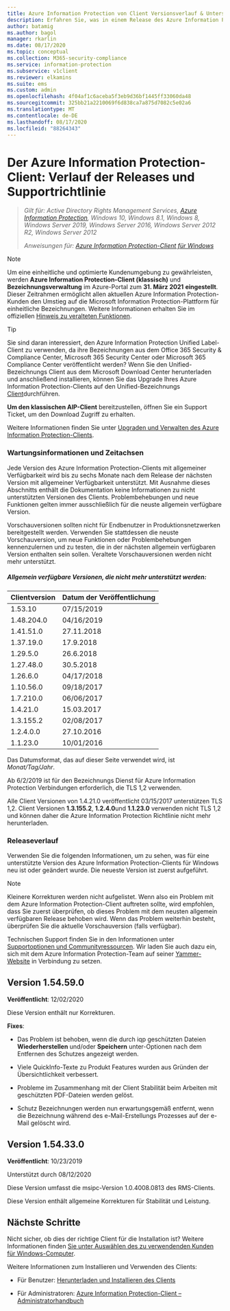 ```yaml
---
title: Azure Information Protection von Client Versionsverlauf & Unterstützungs Richtlinie
description: Erfahren Sie, was in einem Release des Azure Information Protection-Clients für Windows neu ist oder geändert wurde, und erhalten Sie Informationen zum Support der Lifecycle-Richtlinie.
author: batamig
ms.author: bagol
manager: rkarlin
ms.date: 08/17/2020
ms.topic: conceptual
ms.collection: M365-security-compliance
ms.service: information-protection
ms.subservice: v1client
ms.reviewer: elkamins
ms.suite: ems
ms.custom: admin
ms.openlocfilehash: 4f04af1c6aceba5f3eb9d36bf1445ff33060da48
ms.sourcegitcommit: 325bb21a2210069f6d838ca7a875d7082c5e02a6
ms.translationtype: MT
ms.contentlocale: de-DE
ms.lasthandoff: 08/17/2020
ms.locfileid: "88264343"
---
```

# <a name="azure-information-protection-client-version-release-history-and-support-policy"></a>Der Azure Information Protection-Client: Verlauf der Releases und Supportrichtlinie


>*Gilt für: Active Directory Rights Management Services, [Azure Information Protection](https://azure.microsoft.com/pricing/details/information-protection), Windows 10, Windows 8.1, Windows 8, Windows Server 2019, Windows Server 2016, Windows Server 2012 R2, Windows Server 2012*
>
> *Anweisungen für: [Azure Information Protection-Client für Windows](../faqs.md#whats-the-difference-between-the-azure-information-protection-classic-and-unified-labeling-clients)*

>[!NOTE] 
> Um eine einheitliche und optimierte Kundenumgebung zu gewährleisten, werden **Azure Information Protection-Client (klassisch)** und **Bezeichnungsverwaltung** im Azure-Portal zum **31. März 2021** **eingestellt**. Dieser Zeitrahmen ermöglicht allen aktuellen Azure Information Protection-Kunden den Umstieg auf die Microsoft Information Protection-Plattform für einheitliche Bezeichnungen. Weitere Informationen erhalten Sie im offiziellen [Hinweis zu veralteten Funktionen](https://aka.ms/aipclassicsunset).

<!--
After a short delay of typically a couple of weeks, the latest general availability version is also included in the Microsoft Update Catalog with a product name of **Microsoft Azure Information Protection** > **Microsoft Azure Information Protection Client**, and the classification of **Updates**. This inclusion in the catalog means that you can upgrade the client by using WSUS or Configuration Manager, or other software deployment mechanisms that use Microsoft Update.
-->

> [!TIP]
> Sie sind daran interessiert, den Azure Information Protection Unified Label-Client zu verwenden, da ihre Bezeichnungen aus dem Office 365 Security & Compliance Center, Microsoft 365 Security Center oder Microsoft 365 Compliance Center veröffentlicht werden? Wenn Sie den Unified-Bezeichnungs Client aus dem Microsoft Download Center herunterladen und anschließend installieren, können Sie das Upgrade Ihres Azure Information Protection-Clients auf den Unified-Bezeichnungs [Client](unifiedlabelingclient-version-release-history.md)durchführen.

**Um den klassischen AIP-Client** bereitzustellen, öffnen Sie ein Support Ticket, um den Download Zugriff zu erhalten.

Weitere Informationen finden Sie unter [Upgraden und Verwalten des Azure Information Protection-Clients](client-admin-guide.md#upgrading-and-maintaining-the-azure-information-protection-client).

### <a name="servicing-information-and-timelines"></a>Wartungsinformationen und Zeitachsen

Jede Version des Azure Information Protection-Clients mit allgemeiner Verfügbarkeit wird bis zu sechs Monate nach dem Release der nächsten Version mit allgemeiner Verfügbarkeit unterstützt. Mit Ausnahme dieses Abschnitts enthält die Dokumentation keine Informationen zu nicht unterstützten Versionen des Clients. Problembehebungen und neue Funktionen gelten immer ausschließlich für die neuste allgemein verfügbare Version.

Vorschauversionen sollten nicht für Endbenutzer in Produktionsnetzwerken bereitgestellt werden. Verwenden Sie stattdessen die neuste Vorschauversion, um neue Funktionen oder Problembehebungen kennenzulernen und zu testen, die in der nächsten allgemein verfügbaren Version enthalten sein sollen. Veraltete Vorschauversionen werden nicht mehr unterstützt.

##### <a name="general-availability-versions-that-are-no-longer-supported"></a>Allgemein verfügbare Versionen, die nicht mehr unterstützt werden:

|Clientversion|Datum der Veröffentlichung|
|--------------|-------------|
|1.53.10|07/15/2019|
|1.48.204.0|04/16/2019|
|1.41.51.0|27.11.2018|
|1.37.19.0|17.9.2018|
|1.29.5.0|26.6.2018|
|1.27.48.0|30.5.2018|
|1.26.6.0|04/17/2018|
|1.10.56.0|09/18/2017|
|1.7.210.0|06/06/2017|
|1.4.21.0|15.03.2017|
|1.3.155.2|02/08/2017|
|1.2.4.0.0|27.10.2016|
|1.1.23.0|10/01/2016|

Das Datumsformat, das auf dieser Seite verwendet wird, ist *Monat/Tag/Jahr*.

Ab 6/2/2019 ist für den Bezeichnungs Dienst für Azure Information Protection Verbindungen erforderlich, die TLS 1,2 verwenden.

Alle Client Versionen von 1.4.21.0 veröffentlicht 03/15/2017 unterstützen TLS 1,2. Client Versionen **1.3.155.2**, **1.2.4.0**und **1.1.23.0** verwenden nicht TLS 1,2 und können daher die Azure Information Protection Richtlinie nicht mehr herunterladen.

### <a name="release-history"></a>Releaseverlauf

Verwenden Sie die folgenden Informationen, um zu sehen, was für eine unterstützte Version des Azure Information Protection-Clients für Windows neu ist oder geändert wurde. Die neueste Version ist zuerst aufgeführt.

> [!NOTE]
> Kleinere Korrekturen werden nicht aufgelistet. Wenn also ein Problem mit dem Azure Information Protection-Client auftreten sollte, wird empfohlen, dass Sie zuerst überprüfen, ob dieses Problem mit dem neusten allgemein verfügbaren Release behoben wird. Wenn das Problem weiterhin besteht, überprüfen Sie die aktuelle Vorschauversion (falls verfügbar).
>  
> Technischen Support finden Sie in den Informationen unter [Supportoptionen und Communityressourcen](../information-support.md#support-options-and-community-resources). Wir laden Sie auch dazu ein, sich mit dem Azure Information Protection-Team auf seiner [Yammer-Website](https://www.yammer.com/askipteam/) in Verbindung zu setzen.

## <a name="version-154590"></a>Version 1.54.59.0

**Veröffentlicht**: 12/02/2020

Diese Version enthält nur Korrekturen. 

**Fixes**:

- Das Problem ist behoben, wenn die durch iqp geschützten Dateien **Wiederherstellen** und/oder **Speichern** unter-Optionen nach dem Entfernen des Schutzes angezeigt werden. 

- Viele QuickInfo-Texte zu Produkt Features wurden aus Gründen der Übersichtlichkeit verbessert. 

- Probleme im Zusammenhang mit der Client Stabilität beim Arbeiten mit geschützten PDF-Dateien werden gelöst. 

- Schutz Bezeichnungen werden nun erwartungsgemäß entfernt, wenn die Bezeichnung während des e-Mail-Erstellungs Prozesses auf der e-Mail gelöscht wird. 

## <a name="version-154330"></a>Version 1.54.33.0

**Veröffentlicht**: 10/23/2019

Unterstützt durch 08/12/2020

Diese Version umfasst die msipc-Version 1.0.4008.0813 des RMS-Clients.

Diese Version enthält allgemeine Korrekturen für Stabilität und Leistung.

## <a name="next-steps"></a>Nächste Schritte

Nicht sicher, ob dies der richtige Client für die Installation ist?  Weitere Informationen finden [Sie unter Auswählen des zu verwendenden Kunden für Windows-Computer](use-client.md#choose-which-labeling-client-to-use-for-windows-computers).

Weitere Informationen zum Installieren und Verwenden des Clients: 

- Für Benutzer: [Herunterladen und Installieren des Clients](install-client-app.md)

- Für Administratoren: [Azure Information Protection-Client – Administratorhandbuch](client-admin-guide.md)
